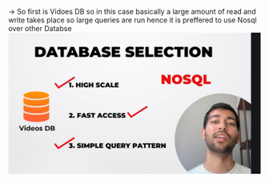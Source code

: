 -> So first is Vidoes DB so in this case basically a large amount of read and write takes place so large queries are run hence it is preffered to use Nosql over other Databse
![alt text](image.png)
